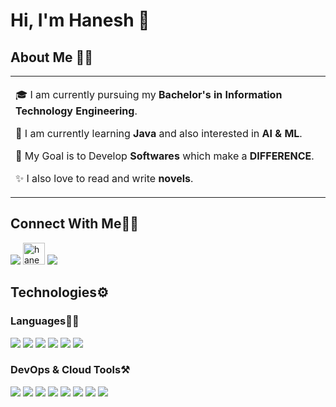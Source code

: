 # Hi, I'm Hanesh 👋

## About Me 👨‍💻

<table>
  <tr>
    <td valign="center">
      
🎓 I am currently pursuing my **Bachelor's in Information Technology Engineering**.

🌱 I am currently learning **Java** and also interested in **AI & ML**.

🎯 My Goal is to Develop **Softwares** which make a **DIFFERENCE**.

✨ I also love to read and write **novels**.

    
  </tr>
  </table>

## Connect With Me👋🏼

<p align="left">  
<a href="https://www.linkedin.com/in/hanesh-iyer-2ba69528b" target="blank"><img src="https://img.icons8.com/color/35/000000/linkedin.png"/></a>
<a href="/" target="blank"><img src="https://cdn.iconscout.com/icon/free/png-256/leetcode-3629476-3031539.png" alt="haneshiyer9" height="35" width="35"/></a>
<a href="/" target="blank"><img src="https://img.icons8.com/fluency/35/000000/instagram-new.png"/></a>
</p>

## Technologies⚙️

### Languages✍🏼

<img src="https://img.icons8.com/color/35/000000/html-5--v1.png"/> <img src="https://img.icons8.com/color/35/000000/css3.png"/> <img src="https://img.icons8.com/color/35/000000/javascript--v1.png"/> <img src="https://icons8.com/icon/uJM6fQYqDaZK/typescript"/> <img src="https://icons8.com/icon/13441/python"/> <img src="https://img.icons8.com/color/35/000000/java-coffee-cup-logo--v2.png"/>

### DevOps & Cloud Tools⚒️

<img src="https://img.icons8.com/fluency/35/000000/visual-studio-code-2019.png"/> <img src="https://img.icons8.com/color/35/000000/intellij-idea.png"/> <img src="https://img.icons8.com/color/35/000000/google-cloud.png"/> <img src="https://img.icons8.com/color/35/000000/figma--v2.png"/> <img src="https://img.icons8.com/color/35/000000/git.png"/> <img src="https://img.icons8.com/color/35/000000/github.png"/> <img src="https://img.icons8.com/cute-clipart/35/000000/canva.png"/> <img src="https://icons8.com/icon/cdYUlRaag9G9/docker"/>
